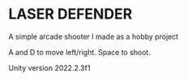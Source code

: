# LASER DEFENDER

A simple arcade shooter I made as a hobby project

A and D to move left/right. Space to shoot.

Unity version 2022.2.3f1